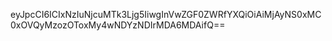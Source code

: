 eyJpcCI6ICIxNzIuNjcuMTk3Ljg5IiwgInVwZGF0ZWRfYXQiOiAiMjAyNS0xMC0xOVQyMzozOToxMy4wNDYzNDIrMDA6MDAifQ==